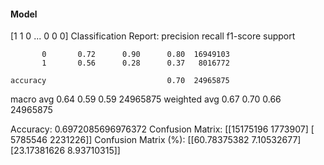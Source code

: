 #### Model
[1 1 0 ... 0 0 0]
Classification Report:
              precision    recall  f1-score   support

           0       0.72      0.90      0.80  16949103
           1       0.56      0.28      0.37   8016772

    accuracy                           0.70  24965875
   macro avg       0.64      0.59      0.59  24965875
weighted avg       0.67      0.70      0.66  24965875

Accuracy: 0.6972085696976372
Confusion Matrix:
[[15175196  1773907]
 [ 5785546  2231226]]
Confusion Matrix (%):
[[60.78375382  7.10532677]
 [23.17381626  8.93710315]]
